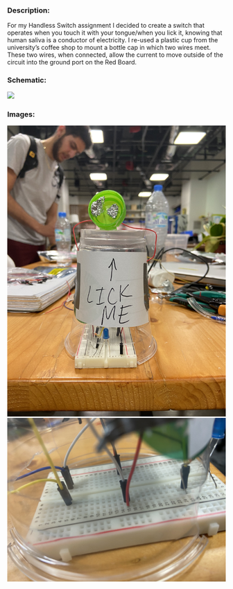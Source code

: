 ### Description:
For my Handless Switch assignment I decided to create a switch that operates when you touch it with your tongue/when you lick it, knowing that human saliva is a conductor of electricity. I re-used a plastic cup from the university’s coffee shop to mount a bottle cap in which two wires meet. These two wires, when connected, allow the current to move outside of the circuit into the ground port on the Red Board. 
### Schematic:
![](handlessCircuitDiagram.png)
### Images:
![](handless1.jpg)
![](handless2.jpg)




